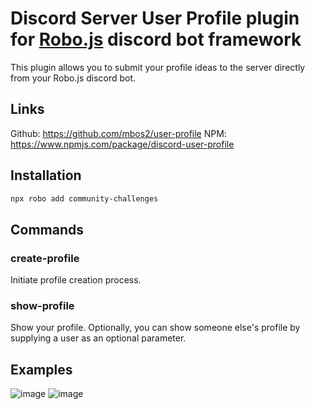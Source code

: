 # Discord Server User Profile plugin for [Robo.js](https://github.com/Wave-Play/robo.js) discord bot framework

This plugin allows you to submit your profile ideas to the server directly from your Robo.js discord bot.  


## Links

Github: https://github.com/mbos2/user-profile
NPM: https://www.npmjs.com/package/discord-user-profile

## Installation
  
  ```bash
  npx robo add community-challenges
  ```

## Commands

### create-profile

Initiate profile creation process.

### show-profile

Show your profile.
Optionally, you can show someone else's profile by supplying a user as an optional parameter.

## Examples

![image](https://github.com/mbos2/user-profile/assets/56090587/a4243d5c-3b5a-4eda-a5aa-3ab4fd42c537)
![image](https://github.com/mbos2/user-profile/assets/56090587/82e88a1e-1a5b-4a8d-8841-d3d5102c33ce)
